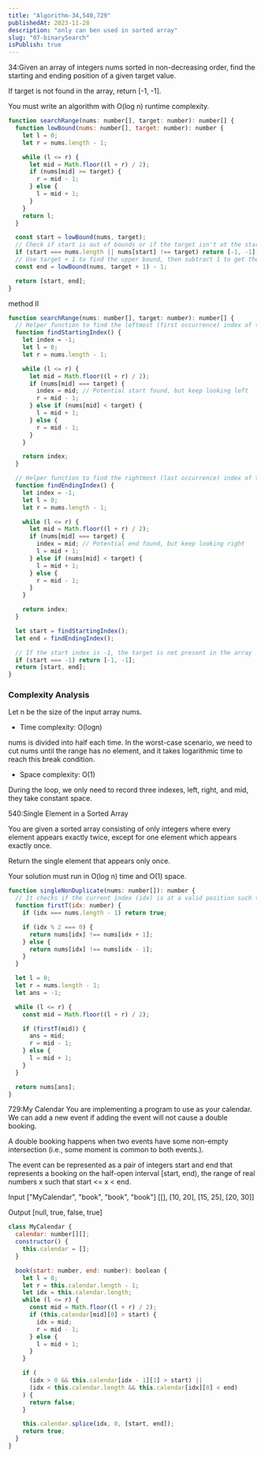 ```yaml
---
title: "Algorithm-34,540,729"
publishedAt: 2023-11-28
description: "only can ben used in sorted array"
slug: "07-binarySearch"
isPublish: true
---
```


34:Given an array of integers nums sorted in non-decreasing order, find the starting and ending position of a given target value.

If target is not found in the array, return [-1, -1].

You must write an algorithm with O(log n) runtime complexity.

```js
function searchRange(nums: number[], target: number): number[] {
  function lowBound(nums: number[], target: number): number {
    let l = 0;
    let r = nums.length - 1;

    while (l <= r) {
      let mid = Math.floor((l + r) / 2);
      if (nums[mid] >= target) {
        r = mid - 1;
      } else {
        l = mid + 1;
      }
    }
    return l;
  }

  const start = lowBound(nums, target);
  // Check if start is out of bounds or if the target isn't at the start index
  if (start === nums.length || nums[start] !== target) return [-1, -1];
  // Use target + 1 to find the upper bound, then subtract 1 to get the last occurrence of target
  const end = lowBound(nums, target + 1) - 1;

  return [start, end];
}
```

method II

```js
function searchRange(nums: number[], target: number): number[] {
  // Helper function to find the leftmost (first occurrence) index of the target
  function findStartingIndex() {
    let index = -1;
    let l = 0;
    let r = nums.length - 1;

    while (l <= r) {
      let mid = Math.floor((l + r) / 2);
      if (nums[mid] === target) {
        index = mid; // Potential start found, but keep looking left
        r = mid - 1;
      } else if (nums[mid] < target) {
        l = mid + 1;
      } else {
        r = mid - 1;
      }
    }

    return index;
  }

  // Helper function to find the rightmost (last occurrence) index of the target
  function findEndingIndex() {
    let index = -1;
    let l = 0;
    let r = nums.length - 1;

    while (l <= r) {
      let mid = Math.floor((l + r) / 2);
      if (nums[mid] === target) {
        index = mid; // Potential end found, but keep looking right
        l = mid + 1;
      } else if (nums[mid] < target) {
        l = mid + 1;
      } else {
        r = mid - 1;
      }
    }

    return index;
  }

  let start = findStartingIndex();
  let end = findEndingIndex();

  // If the start index is -1, the target is not present in the array
  if (start === -1) return [-1, -1];
  return [start, end];
}
```

### Complexity Analysis

Let n be the size of the input array nums.

- Time complexity: O(log⁡n)

nums is divided into half each time. In the worst-case scenario, we need to cut nums until the range has no element, and it takes logarithmic time to reach this break condition.

- Space complexity: O(1)

During the loop, we only need to record three indexes, left, right, and mid, they take constant space.

540:Single Element in a Sorted Array

You are given a sorted array consisting of only integers where every element appears exactly twice, except for one element which appears exactly once.

Return the single element that appears only once.

Your solution must run in O(log n) time and O(1) space.

```js
function singleNonDuplicate(nums: number[]): number {
  // It checks if the current index (idx) is at a valid position such that the element at idx is the start of a pair or a single non-duplicate element.
  function firstT(idx: number) {
    if (idx === nums.length - 1) return true;

    if (idx % 2 === 0) {
      return nums[idx] !== nums[idx + 1];
    } else {
      return nums[idx] !== nums[idx - 1];
    }
  }

  let l = 0;
  let r = nums.length - 1;
  let ans = -1;

  while (l <= r) {
    const mid = Math.floor((l + r) / 2);

    if (firstT(mid)) {
      ans = mid;
      r = mid - 1;
    } else {
      l = mid + 1;
    }
  }

  return nums[ans];
}
```

729:My Calendar
You are implementing a program to use as your calendar. We can add a new event if adding the event will not cause a double booking.

A double booking happens when two events have some non-empty intersection (i.e., some moment is common to both events.).

The event can be represented as a pair of integers start and end that represents a booking on the half-open interval [start, end), the range of real numbers x such that start <= x < end.

Input
["MyCalendar", "book", "book", "book"]
[[], [10, 20], [15, 25], [20, 30]]

Output
[null, true, false, true]

```js
class MyCalendar {
  calendar: number[][];
  constructor() {
    this.calendar = [];
  }

  book(start: number, end: number): boolean {
    let l = 0;
    let r = this.calendar.length - 1;
    let idx = this.calendar.length;
    while (l <= r) {
      const mid = Math.floor((l + r) / 2);
      if (this.calendar[mid][0] > start) {
        idx = mid;
        r = mid - 1;
      } else {
        l = mid + 1;
      }
    }

    if (
      (idx > 0 && this.calendar[idx - 1][1] > start) ||
      (idx < this.calendar.length && this.calendar[idx][0] < end)
    ) {
      return false;
    }

    this.calendar.splice(idx, 0, [start, end]);
    return true;
  }
}
```

